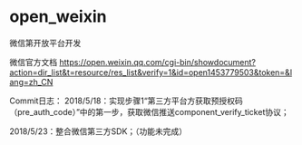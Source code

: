 # open_weixin
微信第开放平台开发

微信官方文档
https://open.weixin.qq.com/cgi-bin/showdocument?action=dir_list&t=resource/res_list&verify=1&id=open1453779503&token=&lang=zh_CN

Commit日志：
2018/5/18：实现步骤1“第三方平台方获取预授权码（pre_auth_code）”中的第一步，获取微信推送component_verify_ticket协议；

2018/5/23：整合微信第三方SDK；（功能未完成）